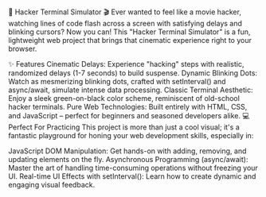 🚀 Hacker Terminal Simulator 🎬
Ever wanted to feel like a movie hacker, watching lines of code flash across a screen with satisfying delays and blinking cursors? Now you can! This "Hacker Terminal Simulator" is a fun, lightweight web project that brings that cinematic experience right to your browser.

✨ Features
Cinematic Delays: Experience "hacking" steps with realistic, randomized delays (1-7 seconds) to build suspense.
Dynamic Blinking Dots: Watch as mesmerizing blinking dots, crafted with setInterval() and async/await, simulate intense data processing.
Classic Terminal Aesthetic: Enjoy a sleek green-on-black color scheme, reminiscent of old-school hacker terminals.
Pure Web Technologies: Built entirely with HTML, CSS, and JavaScript – perfect for beginners and seasoned developers alike.
💻 Perfect For Practicing
This project is more than just a cool visual; it's a fantastic playground for honing your web development skills, especially in:

JavaScript DOM Manipulation: Get hands-on with adding, removing, and updating elements on the fly.
Asynchronous Programming (async/await): Master the art of handling time-consuming operations without freezing your UI.
Real-time UI Effects with setInterval(): Learn how to create dynamic and engaging visual feedback.
